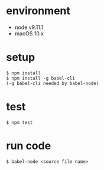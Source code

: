 # environment
- node v9.11.1
- macOS 10.x

# setup
```
$ npm install
$ npm install -g babel-cli
(-g babel-cli needed by babel-node)
```

# test
```
$ npm test
```

# run code
```
$ babel-node <source file name>
```